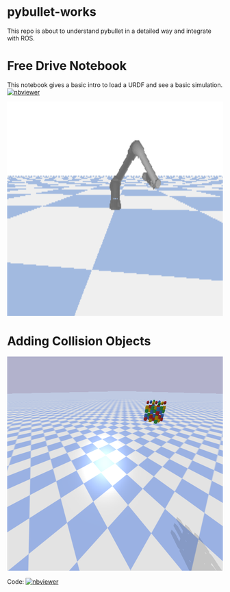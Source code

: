 # pybullet-works
This repo is about to understand pybullet in a detailed way and integrate with ROS.

# Free Drive Notebook 
This notebook gives a basic intro to load a URDF and see a basic simulation. [![nbviewer](https://raw.githubusercontent.com/jupyter/design/master/logos/Badges/nbviewer_badge.svg)](https://nbviewer.jupyter.org/github/saisriteja/pybullet-works/blob/main/notebooks/Basic_free_drive_ur5.ipynb)

<img src="images/example6.png" width="800" height="500">

# Adding Collision Objects
<img src="images/simulation.png" width="800" height="500">

Code: [![nbviewer](https://raw.githubusercontent.com/jupyter/design/master/logos/Badges/nbviewer_badge.svg)](https://nbviewer.jupyter.org/github/saisriteja/pybullet-works/blob/main/notebooks/Untitled.ipynb)
